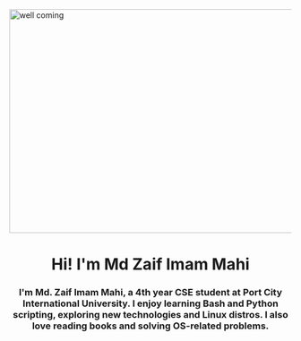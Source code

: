 


<img align="center" src="https://itsfoss.com/content/images/2023/10/Cmatrix.gif" alt="well coming" style="width:1000px;height:400px;">
<h1 align="center"> Hi! I'm Md Zaif Imam Mahi </h1>
<h3 align="center">I'm Md. Zaif Imam Mahi, a 4th year CSE student at Port City International University. I enjoy learning Bash and Python scripting, exploring new technologies and Linux distros. I also love reading books and solving OS-related problems.</h3>
